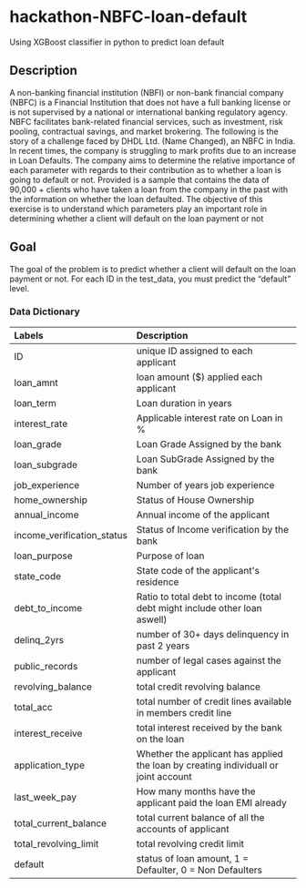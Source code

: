 # hackathon-NBFC-loan-default
Using XGBoost classifier in python to predict loan default

## Description
A non-banking financial institution (NBFI) or non-bank financial company (NBFC) is a Financial Institution that does not have a full banking license or is not supervised by a national or international banking regulatory agency. NBFC facilitates bank-related financial services, such as investment, risk pooling, contractual savings, and market brokering.
The following is the story of a challenge faced by DHDL Ltd. (Name Changed), an NBFC in India. In recent times, the company is struggling to mark profits due to an increase in Loan Defaults. The company aims to determine the relative importance of each parameter with regards to their contribution as to whether a loan is going to default or not. Provided is a sample that contains the data of 90,000 + clients who have taken a loan from the company in the past with the information on whether the loan defaulted. 
The objective of this exercise is to understand which parameters play an important role in determining whether a client will default on the loan payment or not

## Goal
The goal of the problem is to predict whether a client will default on the loan payment or not. For each ID in the test_data, you must predict the “default” level.

### Data Dictionary

|Labels|Description|
|:-----|:----------|
|ID|unique ID assigned to each applicant|
|loan_amnt|loan amount ($) applied each applicant|
|loan_term|Loan duration in years|
|interest_rate|Applicable interest rate on Loan in %|
|loan_grade|Loan Grade Assigned by the bank|
|loan_subgrade|Loan SubGrade Assigned by the bank|
|job_experience|Number of years job experience| 
|home_ownership|Status of House Ownership|
|annual_income|Annual income of the applicant|
|income_verification_status|Status of Income verification by the bank|
|loan_purpose|Purpose of loan|
|state_code|State code of the applicant's residence|
|debt_to_income|Ratio to total debt to income (total debt might include other loan aswell)|
|delinq_2yrs|number of 30+ days delinquency in past 2 years|
|public_records|number of legal cases against the applicant|
|revolving_balance|total credit revolving balance|
|total_acc|total number of credit lines available in members credit line|
|interest_receive|total interest received by the bank on the loan|
|application_type|Whether the applicant has applied the loan by creating individuall or joint account|
|last_week_pay|How many months have the applicant paid the loan EMI already|
|total_current_balance|total current balance of all the accounts of applicant|
|total_revolving_limit|total revolving credit limit|
|default|status of loan amount, 1 = Defaulter, 0 = Non Defaulters|
